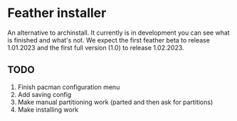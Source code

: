 ﻿# Feather installer
An alternative to archinstall. It currently is in development you can see what is finished and what's not. We expect the first feather beta to release 1.01.2023 and the first full version (1.0) to release 1.02.2023.

## TODO

1. Finish pacman configuration menu
2. Add saving config
3. Make manual partitioning work (parted and then ask for partitions)
4. Make installing work